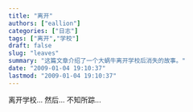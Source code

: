 ```yaml
---
title: "离开"
authors: ["eallion"]
categories: ["日志"]
tags: ["离开","学校"]
draft: false
slug: "leaves"
summary: "这篇文章介绍了一个大蜗牛离开学校后消失的故事。"
date: "2009-01-04 19:10:37"
lastmod: "2009-01-04 19:10:37"
---
```


离开学校...
然后...
不知所踪...
